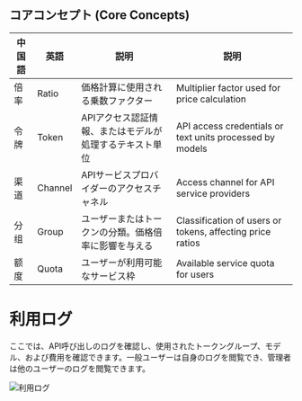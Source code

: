 ## コアコンセプト (Core Concepts)

| 中国語 | 英語 | 説明 | 説明 |
|------|---------|------|-------------|
| 倍率 | Ratio | 価格計算に使用される乗数ファクター | Multiplier factor used for price calculation |
| 令牌 | Token | APIアクセス認証情報、またはモデルが処理するテキスト単位 | API access credentials or text units processed by models |
| 渠道 | Channel | APIサービスプロバイダーのアクセスチャネル | Access channel for API service providers |
| 分组 | Group | ユーザーまたはトークンの分類。価格倍率に影響を与える | Classification of users or tokens, affecting price ratios |
| 额度 | Quota | ユーザーが利用可能なサービス枠 | Available service quota for users |

# 利用ログ

ここでは、API呼び出しのログを確認し、使用されたトークングループ、モデル、および費用を確認できます。一般ユーザーは自身のログを閲覧でき、管理者は他のユーザーのログを閲覧できます。

![利用ログ](../../assets/guide/usage-log.png)